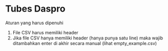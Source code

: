 Tubes Daspro
=============

Aturan yang harus dipenuhi
1. File CSV harus memiliki header
2. Jika file CSV hanya memiliki header (hanya punya satu line) maka wajib ditambahkan enter di akhir secara manual (lihat empty_example.csv)